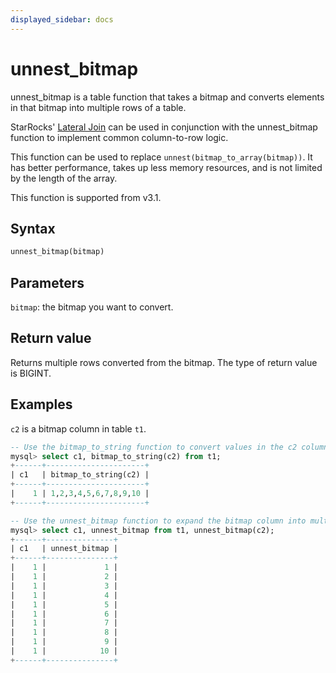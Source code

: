 ```yaml
---
displayed_sidebar: docs
---
```


# unnest_bitmap

unnest_bitmap is a table function that takes a bitmap and converts elements in that bitmap into multiple rows of a table.

StarRocks' [Lateral Join](../../../using_starrocks/Lateral_join.md) can be used in conjunction with the unnest_bitmap function to implement common column-to-row logic.

This function can be used to replace `unnest(bitmap_to_array(bitmap))`. It has better performance, takes up less memory resources, and is not limited by the length of the array.

This function is supported from v3.1.

## Syntax

```Haskell
unnest_bitmap(bitmap)
```

## Parameters

`bitmap`: the bitmap you want to convert.

## Return value

Returns multiple rows converted from the bitmap. The type of return value is BIGINT.

## Examples

`c2` is a bitmap column in table `t1`.

```SQL
-- Use the bitmap_to_string function to convert values in the c2 column into a string.
mysql> select c1, bitmap_to_string(c2) from t1;
+------+----------------------+
| c1   | bitmap_to_string(c2) |
+------+----------------------+
|    1 | 1,2,3,4,5,6,7,8,9,10 |
+------+----------------------+

-- Use the unnest_bitmap function to expand the bitmap column into multiple rows.
mysql> select c1, unnest_bitmap from t1, unnest_bitmap(c2);
+------+---------------+
| c1   | unnest_bitmap |
+------+---------------+
|    1 |             1 |
|    1 |             2 |
|    1 |             3 |
|    1 |             4 |
|    1 |             5 |
|    1 |             6 |
|    1 |             7 |
|    1 |             8 |
|    1 |             9 |
|    1 |            10 |
+------+---------------+
```
